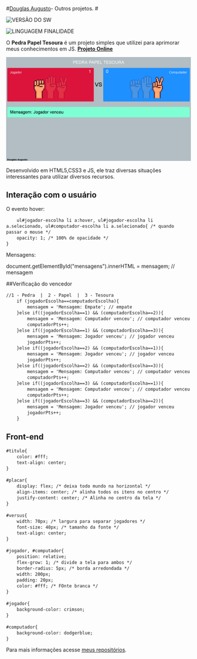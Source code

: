 
#[Douglas Augusto](http://github.com/DouglasAugustoJunior)- Outros projetos. # 
 
![VERSÃO DO SW](https://img.shields.io/badge/Version-1.0-blue.svg)
 
![LINGUAGEM FINALIDADE](https://img.shields.io/badge/JavaScript-game-orange.svg)
 
O **Pedra Papel Tesoura** é um projeto simples que utilizei para aprimorar meus conhecimentos em JS. **[Projeto Online](https://douglasaugustojunior.github.io/PedraPapelTesouraJS/)**

![Imagem](https://github.com/DouglasAugustoJunior/PedraPapelTesouraJS/blob/master/images/game.PNG?raw=true)

Desenvolvido em HTML5,CSS3 e JS, ele traz diversas situações interessantes para utilizar diversos recursos.
 
## Interação com o usuário
 
O evento hover:

        ul#jogador-escolha li a:hover, ul#jogador-escolha li a.selecionado, ul#computador-escolha li a.selecionado{ /* quando passar o mouse */
        opacity: 1; /* 100% de opacidade */
    }

Mensagens:

document.getElementById("mensagens").innerHTML = mensagem; // mensagem

 
##Verificação do vencedor
 
    //1 - Pedra  |  2 - Papel  |  3 - Tesoura
        if (jogadorEscolha==computadorEscolha){
            mensagem = 'Mensagem: Empate'; // empate
        }else if((jogadorEscolha==1) && (computadorEscolha==2)){
            mensagem = 'Mensagem: Computador venceu'; // computador venceu
            computadorPts++;
        }else if((jogadorEscolha==1) && (computadorEscolha==3)){
            mensagem = 'Mensagem: Jogador venceu'; // jogador venceu
            jogadorPts++;
        }else if((jogadorEscolha==2) && (computadorEscolha==1)){
            mensagem = 'Mensagem: Jogador venceu'; // jogador venceu
            jogadorPts++;
        }else if((jogadorEscolha==2) && (computadorEscolha==3)){
            mensagem = 'Mensagem: Computador venceu'; // computador venceu
            computadorPts++;
        }else if((jogadorEscolha==3) && (computadorEscolha==1)){
            mensagem = 'Mensagem: Computador venceu'; // computador venceu
            computadorPts++;
        }else if((jogadorEscolha==3) && (computadorEscolha==2)){
            mensagem = 'Mensagem: Jogador venceu'; // jogador venceu
            jogadorPts++;
        }


 
## Front-end

    #titulo{
        color: #fff;
        text-align: center;
    }
    
    #placar{
        display: flex; /* deixa todo mundo na horizontal */
        align-items: center; /* alinha todos os itens no centro */
        justify-content: center; /* Alinha no centro da tela */
    }
    
    #versus{
        width: 70px; /* largura para separar jogadores */
        font-size: 40px; /* tamanho da fonte */
        text-align: center;
    }
    
    #jogador, #computador{
        position: relative;
        flex-grow: 1; /* divide a tela para ambos */
        border-radius: 5px; /* borda arredondada */
        width: 200px;
        padding: 20px;
        color: #fff; /* FOnte branca */
    }
    
    #jogador{
        background-color: crimson;
    }
    
    #computador{
        background-color: dodgerblue;
    }
 
Para mais informações acesse [meus repositórios](http://github.com/DouglasAugustoJunior).